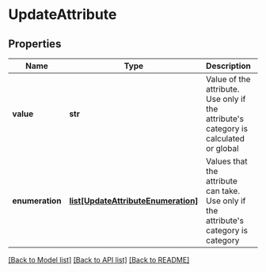 # UpdateAttribute

## Properties
Name | Type | Description | Notes
------------ | ------------- | ------------- | -------------
**value** | **str** | Value of the attribute. Use only if the attribute&#39;s category is calculated or global | [optional] 
**enumeration** | [**list[UpdateAttributeEnumeration]**](UpdateAttributeEnumeration.md) | Values that the attribute can take. Use only if the attribute&#39;s category is category | [optional] 

[[Back to Model list]](../README.md#documentation-for-models) [[Back to API list]](../README.md#documentation-for-api-endpoints) [[Back to README]](../README.md)


